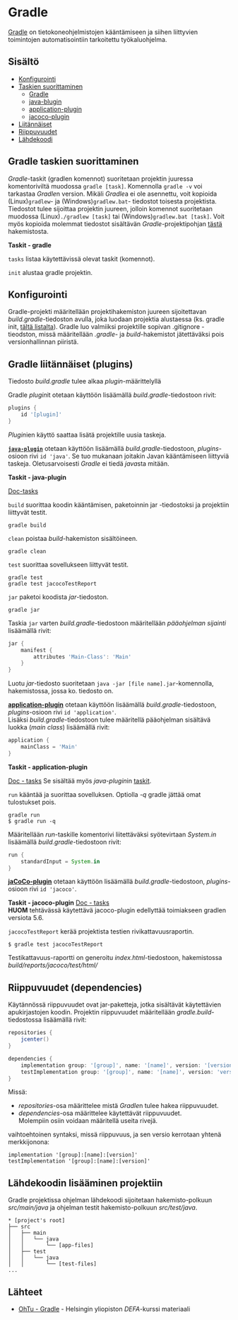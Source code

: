 # Gradle
[Gradle](https://gradle.org/) on tietokoneohjelmistojen kääntämiseen ja siihen liittyvien toimintojen automatisointiin tarkoitettu työkaluohjelma.

## Sisältö
* [Konfigurointi](#konfigurointi)
* [Taskien suorittaminen](#gradle-taskien-suorittaminen)
  * [Gradle](#tasks-gradle)
  * [java-blugin](#tasks-java)
  * [application-plugin](#tasks-application)
  * [jacoco-plugin](#tasks-jacoco)
* [Liitännäiset](#gradle-liit%C3%A4nn%C3%A4iset-plugins)
* [Riippuvuudet](#riippuvuudet-dependencies)
* [Lähdekoodi](#l%C3%A4hdekoodin-lis%C3%A4%C3%A4minen-projektiin)

## Gradle taskien suorittaminen
*Gradle*-taskit (gradlen komennot) suoritetaan projektin juuressa komentoriviltä muodossa `gradle [task]`. Komennolla `gradle -v` voi tarkastaa *Gradle*n version. Mikäli *Gradle*a ei ole asennettu, voit kopioida (Linux)`gradlew`- ja (Windows)`gradlew.bat`- tiedostot toisesta projektista. Tiedostot tulee sijoittaa projektin juureen, jolloin komennot suoritetaan muodossa (Linux)`./gradlew [task]` tai (Windows)`gradlew.bat [task]`. Voit myös kopioida molemmat tiedostot sisältävän *Gradle*-projektipohjan [tästä]() hakemistosta.
  
<a id="tasks-gradle">**Taskit - gradle**</a>

`tasks` listaa käytettävissä olevat taskit (komennot).

`init` alustaa gradle projektin.

## Konfigurointi
Gradle-projekti määritellään projektihakemiston juureen sijoitettavan *build.gradle*-tiedoston avulla, joka luodaan projektia alustaessa (ks. gradle init, [tältä listalta](https://github.com/Pentu88/Toolbox/blob/master/java/gradle.md#taskit---perus)). Gradle luo valmiiksi projektille sopivan .gitignore -tieodston, missä määritellään *.gradle*- ja *build*-hakemistot jätettäväksi pois versionhallinnan piiristä.

## Gradle liitännäiset (plugins)
Tiedosto *build.gradle* tulee alkaa *plugin*-määrittelyllä

Gradle *plugin*it otetaan käyttöön lisäämällä *build.gradle*-tiedostoon rivit:
```groovy
plugins {
    id '[plugin]'
}
```
*Plugin*ien käyttö saattaa lisätä projektille uusia taskeja.

**[`java-plugin`](https://docs.gradle.org/current/userguide/java_plugin.html)** otetaan käyttöön lisäämällä *build.gradle*-tiedostoon, *plugins*-osioon rivi `id 'java'`. Se tuo mukanaan joitakin Javan kääntämiseen liittyviä taskeja. Oletusarvoisesti *Gradle* ei tiedä *java*sta mitään.

<a id="tasks-java">**Taskit - java-plugin**</a>

[Doc-tasks](https://docs.gradle.org/current/userguide/java_plugin.html#sec:java_tasks)

`build` suorittaa koodin kääntämisen, paketoinnin jar -tiedostoksi ja projektiin liittyvät testit.
```
gradle build
``` 

`clean` poistaa *build*-hakemiston sisältöineen.
```
gradle clean
``` 

`test` suorittaa sovellukseen liittyvät testit.
```
gradle test
gradle test jacocoTestReport
```

`jar` paketoi koodista *jar*-tiedoston.
```
gradle jar
```

Taskia `jar` varten *build.gradle*-tiedostoon määritellään *pääohjelman sijainti* lisäämällä rivit:
```groovy
jar {
    manifest {
        attributes 'Main-Class': 'Main'
    }
}
```


Luotu *jar*-tiedosto suoritetaan `java -jar [file name].jar`-komennolla, hakemistossa, jossa ko. tiedosto on.

**[application-plugin](https://docs.gradle.org/current/userguide/application_plugin.html)**  otetaan käyttöön lisäämällä *build.gradle*-tiedostoon, *plugins*-osioon rivi `id 'application'`.\
Lisäksi *build.gradle*-tiedostoon tulee määritellä pääohjelman sisältävä luokka (*main class*) lisäämällä rivit:
```groovy
application {
    mainClass = 'Main'
}
```

<a id="tasks-application">**Taskit - application-plugin**</a>

[Doc - tasks](https://docs.gradle.org/current/userguide/application_plugin.html#sec:application_tasks)
Se sisältää myös *java-plugin*in [taskit](#tasks-java).

`run` kääntää ja suorittaa sovelluksen. Optiolla *-q* gradle jättää omat tulostukset pois.
```
gradle run
$ gradle run -q
```

Määritellään *run*-taskille komentorivi liitettäväksi syötevirtaan *System.in* lisäämällä *build.gradle*-tiedostoon rivit:
```groovy
run {
    standardInput = System.in
}
```

**[jaCoCo-plugin](https://docs.gradle.org/current/userguide/jacoco_plugin.html#gsc.tab=0)** otetaan käyttöön lisäämällä *build.gradle*-tiedostoon, *plugins*-osioon rivi `id 'jacoco'`.

<a id="tasks-jacoco">**Taskit - jacoco-plugin**</a>
[Doc - tasks](https://docs.gradle.org/current/userguide/jacoco_plugin.html#sec:jacoco_tasks)\
**HUOM** tehtävässä käytettävä jacoco-plugin edellyttää toimiakseen gradlen versiota 5.6.

`jacocoTestReport` kerää projektista testien rivikattavuusraportin.
```
$ gradle test jacocoTestReport
```
Testikattavuus-raportti on generoitu *index.html*-tiedostoon, hakemistossa *build/reports/jacoco/test/html/*

## Riippuvuudet (dependencies)
Käytännössä riippuvuudet ovat jar-paketteja, jotka sisältävät käytettävien apukirjastojen koodin. 
Projektin riippuvuudet määritellään *gradle.build*-tiedostossa lisäämällä rivit:
```groovy
repositories {
    jcenter()
}

dependencies {
    implementation group: '[group]', name: '[name]', version: '[version]'
    testImplementation group: '[group]', name: '[name]', version: 'version'
}
```

Missä:
* *repositories*-osa määrittelee mistä *Gradle*n tulee hakea riippuvuudet. 
* *dependencies*-osa määrittelee käytettävät riippuvuudet.\
Molempiin osiin voidaan määritellä useita rivejä. 

vaihtoehtoinen syntaksi, missä riippuvuus, ja sen versio kerrotaan yhtenä merkkijonona:
```
implementation '[group]:[name]:[version]'
testImplementation '[group]:[name]:[version]'
```

## Lähdekoodin lisääminen projektiin
Gradle projektissa ohjelman lähdekoodi sijoitetaan hakemisto-polkuun *src/main/java* ja ohjelman testit hakemisto-polkuun *src/test/java*.
```
* [project's root]
├── src
│   ├── main
│   │   └── java
│   │       └── [app-files]
│   ├── test
│   │   └── java
│   │       └── [test-files]
...
```

## Lähteet
* [OhTu - Gradle](https://ohjelmistotuotanto-hy-avoin.github.io/gradle/) - Helsingin yliopiston *DEFA*-kurssi materiaali
